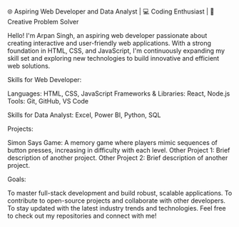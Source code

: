 
🌐 Aspiring Web Developer and  Data Analyst | 💻 Coding Enthusiast | 🎨 Creative Problem Solver

Hello! I'm Arpan Singh, an aspiring web developer passionate about creating interactive and user-friendly web applications. With a strong foundation in HTML, CSS, and JavaScript, I'm continuously expanding my skill set and exploring new technologies to build innovative and efficient web solutions.

Skills for Web Developer: 

Languages: HTML, CSS, JavaScript
Frameworks & Libraries: React, Node.js
Tools: Git, GitHub, VS Code

Skills for Data Analyst:
Excel, Power BI, Python, SQL

Projects:

Simon Says Game: A memory game where players mimic sequences of button presses, increasing in difficulty with each level.
Other Project 1: Brief description of another project.
Other Project 2: Brief description of another project.


Goals:

To master full-stack development and build robust, scalable applications.
To contribute to open-source projects and collaborate with other developers.
To stay updated with the latest industry trends and technologies.
Feel free to check out my repositories and connect with me!

